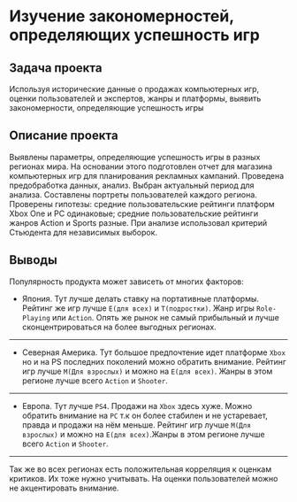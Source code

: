 # Изучение закономерностей, определяющих успешность игр
## Задача проекта  

Используя исторические данные о продажах компьютерных игр, оценки пользователей и экспертов, жанры и платформы, выявить закономерности, определяющие успешность игры
## Описание проекта 
Выявлены параметры, определяющие успешность игры в разных регионах мира. На
основании этого подготовлен отчет для магазина компьютерных игр для планирования
рекламных кампаний. Проведена предобработка данных, анализ. Выбран актуальный
период для анализа. Составлены портреты пользователей каждого региона. Проверены
гипотезы: средние пользовательские рейтинги платформ Xbox One и PC одинаковые;
средние пользовательские рейтинги жанров Action и Sports разные. При анализе использовал критерий Стьюдента для независимых выборок.


## Выводы
Популярность продукта может зависеть от многих факторов:
- Япония. Тут лучше делать ставку на портативные платформы. Рейтинг же игр лучше `E(для всех)` и `Т(подростки)`. Жанр игры `Role-Playing` или `Action`. Опять же рынок не самый прибыльный и лучше сконцентрироваться на более выгодных регионах.
***
- Северная Америка. Тут большое предпочтение идет платформе `Xbox` но и на PS последних поколений можно обратить внимание. Рейтинг игр лучше `M(Для взрослых)` и можно на `E(для всех)`. Жанры в этом регионе лучше всего `Action` и `Shooter`.
***
- Европа. Тут лучше `PS4`. Продажи на `Xbox` здесь хуже. Можно обратить внимание на `PC` т.к он более стабилен и не устаревает, правда и продажи на нём меньше. Рейтинг игр лучше `M(Для взрослых)` и можно на `E(для всех)`.Жанры в этом регионе лучше всего `Action` и `Shooter`.
***
Так же во всех регионах есть положительная корреляция к оценкам критиков. Их тоже нужно учитывать. На оценки пользователей можно не акцентировать внимание.
